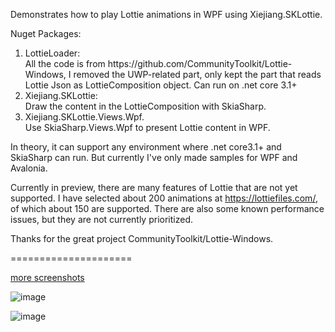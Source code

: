 Demonstrates how to play Lottie animations in WPF using Xiejiang.SKLottie.

Nuget Packages:
<ol>
  <li>LottieLoader:</li>
    All the code is from https://github.com/CommunityToolkit/Lottie-Windows, I removed the UWP-related part, only kept the part that reads Lottie Json as LottieComposition object. Can run on .net core 3.1+
  
  <li>Xiejiang.SKLottie:</li>
    Draw the content in the LottieComposition with SkiaSharp.
  
  <li>Xiejiang.SKLottie.Views.Wpf.</li>
    Use SkiaSharp.Views.Wpf to present Lottie content in WPF.

</ol>
In theory, it can support any environment where .net core3.1+ and SkiaSharp can run. But currently I've only made samples for WPF and Avalonia.

Currently in preview, there are many features of Lottie that are not yet supported. I have selected about 200 animations at https://lottiefiles.com/, of which about 150 are supported.
There are also some known performance issues, but they are not currently prioritized.


Thanks for the great project CommunityToolkit/Lottie-Windows.


=====================

[more screenshots](https://www.cnblogs.com/8u7tgyjire7890/p/15881159.html)

![image](https://github.com/xiejiang2014/Xiejiang.SKLottie.Samples/blob/main/Gallery/%E5%8A%A8%E7%94%BB31.gif)

![image](https://github.com/xiejiang2014/Xiejiang.SKLottie.Samples/blob/main/Gallery/%E5%8A%A8%E7%94%BB33.gif)
